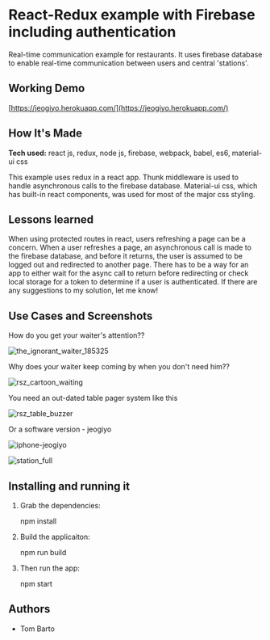 # React-Redux example with Firebase including authentication 
Real-time communication example for restaurants. It uses firebase database to enable real-time communication between users and central 'stations'.

## Working Demo
[https://jeogiyo.herokuapp.com/](https://jeogiyo.herokuapp.com/)

## How It's Made
**Tech used:** react js, redux, node js, firebase, webpack, babel, es6, material-ui css

This example uses redux in a react app. Thunk middleware is used to handle asynchronous calls to the firebase database. Material-ui css, which has built-in react components, was used for most of the major css styling.

## Lessons learned
When using protected routes in react, users refreshing a page can be a concern. When a user refreshes a page, an asynchronous call is made to the firebase database, and before it returns, the user is assumed to be logged out and redirected to another page. There has to be a way for an app to either wait for the async call to return before redirecting or check local storage for a token to determine if a user is authenticated. If there are any suggestions to my solution, let me know!

## Use Cases and Screenshots
How do you get your waiter's attention??

![the_ignorant_waiter_185325](https://cloud.githubusercontent.com/assets/9302397/23676251/1bb6bc68-034a-11e7-8c66-cdb72789ae1c.jpg)

Why does your waiter keep coming by when you don't need him??

![rsz_cartoon_waiting](https://cloud.githubusercontent.com/assets/9302397/23676969/5aa2d0f4-034c-11e7-97d0-5ccbf15a9d9a.jpg)

You need an out-dated table pager system like this

![rsz_table_buzzer](https://cloud.githubusercontent.com/assets/9302397/23677277/7ef91a48-034d-11e7-8b7a-371a6f1e008f.jpg)

Or a software version - jeogiyo

![iphone-jeogiyo](https://cloud.githubusercontent.com/assets/9302397/23678361/d0e89352-0351-11e7-8cd4-9a077b718159.png)

![station_full](https://cloud.githubusercontent.com/assets/9302397/23678352/caba8abc-0351-11e7-930c-e8be6ec64bec.png)

## Installing and running it

1. Grab the dependencies:

	npm install

2. Build the applicaiton:

	npm run build

3. Then run the app:

	npm start

## Authors
- Tom Barto




